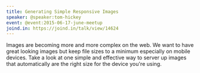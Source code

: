 ```yaml
---
title: Generating Simple Responsive Images
speaker: @speaker:tom-hickey
event: @event:2015-06-17-june-meetup
joind.in: https://joind.in/talk/view/14624
---
```


Images are becoming more and more complex on the web. We want to have great looking images but keep file sizes to a minimum especially on mobile devices. Take a look at one simple and effective way to server up images that automatically are the right size for the device you're using.
